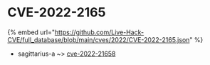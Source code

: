 # CVE-2022-2165
{% embed url="https://github.com/Live-Hack-CVE/full_database/blob/main/cves/2022/CVE-2022-2165.json" %}

* sagittarius-a ~> [cve-2022-21658](https://www.alice-snow.ru/2022/database/cve-2022-2165/cve-2022-21658-sagittarius-a)